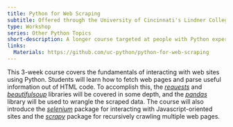 ```yaml
---
title: Python for Web Scraping
subtitle: Offered through the University of Cincinnati's Lindner College of Business
type: Workshop
series: Other Python Topics
short-description: A longer course targeted at people with Python experience who want to learn web scraping. Covers the basics of HTML and web requests, and gets hands-on with the `beautifulsoup` and `requests` libraries.
links:
  Materials: https://github.com/uc-python/python-for-web-scraping
---
```


This 3-week course covers the fundamentals of interacting with web sites using Python.
Students will learn how to fetch web pages and parse useful information out of HTML code.
To accomplish this, the *[requests](https://requests.readthedocs.io/en/master/)* and *[beautifulsoup](https://www.crummy.com/software/BeautifulSoup/bs4/doc/)* libraries will be covered in some depth, and the *[pandas](https://pandas.pydata.org)* library will be used to wrangle the scraped data.
The course will also introduce the *[selenium](https://selenium-python.readthedocs.io)* package for interacting with Javascript-oriented sites and the *[scrapy](https://scrapy.org)* package for recursively crawling multiple web pages.
